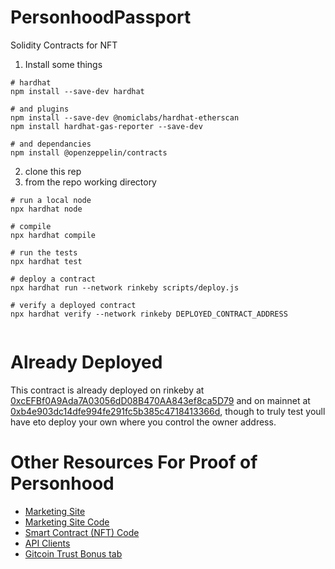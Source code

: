 # PersonhoodPassport

Solidity Contracts for NFT 

1. Install some things

```
# hardhat
npm install --save-dev hardhat

# and plugins
npm install --save-dev @nomiclabs/hardhat-etherscan
npm install hardhat-gas-reporter --save-dev

# and dependancies
npm install @openzeppelin/contracts

```

2. clone this rep
3. from the repo working directory

```
# run a local node
npx hardhat node

# compile
npx hardhat compile

# run the tests
npx hardhat test

# deploy a contract
npx hardhat run --network rinkeby scripts/deploy.js

# verify a deployed contract
npx hardhat verify --network rinkeby DEPLOYED_CONTRACT_ADDRESS 


```


# Already Deployed

This contract is already deployed on rinkeby at [0xcEFBf0A9Ada7A03056dD08B470AA843ef8ca5D79](https://rinkeby.etherscan.io/address/0xcEFBf0A9Ada7A03056dD08B470AA843ef8ca5D79#code) and on mainnet at [0xb4e903dc14dfe994fe291fc5b385c4718413366d](https://etherscan.io/address/0xb4e903dc14dfe994fe291fc5b385c4718413366d), though to truly test youll have eto deploy your own where you control the owner address.

# Other Resources For Proof of Personhood
- [Marketing Site](https://proofofpersonhood.com/)
- [Marketing Site Code](https://github.com/gitcoinco/proofofpersonhood_com/)
- [Smart Contract (NFT) Code](https://github.com/gitcoinco/PersonhoodPassport)
- [API Clients](https://github.com/gitcoinco/pop_api)
- [Gitcoin Trust Bonus tab](https://gitcoin.co/profile/trust)

